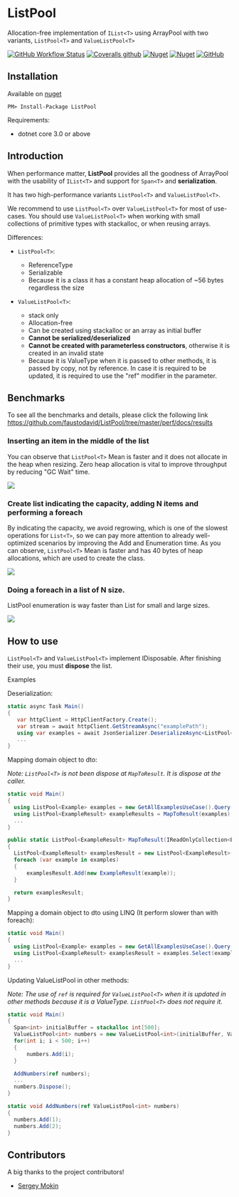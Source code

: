 # ListPool<T>

Allocation-free implementation of `IList<T>` using ArrayPool with two variants, `ListPool<T>` and `ValueListPool<T>`

[![GitHub Workflow Status](https://img.shields.io/github/workflow/status/faustodavid/ListPool/Build)](https://github.com/faustodavid/ListPool/actions)
[![Coveralls github](https://img.shields.io/coveralls/github/faustodavid/ListPool)](https://coveralls.io/github/faustodavid/ListPool)
[![Nuget](https://img.shields.io/nuget/v/ListPool)](https://www.nuget.org/packages/ListPool/)
[![Nuget](https://img.shields.io/nuget/dt/listpool)](https://www.nuget.org/packages/ListPool/)
[![GitHub](https://img.shields.io/github/license/faustodavid/ListPool)](https://github.com/faustodavid/ListPool/blob/master/LICENSE)


## Installation

Available on [nuget](https://www.nuget.org/packages/ListPool/)

	PM> Install-Package ListPool

Requirements:
* dotnet core 3.0 or above


## Introduction

When performance matter, **ListPool** provides all the goodness of ArrayPool with the usability of `IList<T>` and support for `Span<T>` and **serialization**.
    
It has two high-performance variants `ListPool<T>` and `ValueListPool<T>`.
    
We recommend to use `ListPool<T>` over `ValueListPool<T>` for most of use-cases. You should use `ValueListPool<T>` when working with small collections of primitive types with stackalloc, or when reusing arrays.    

Differences:

* `ListPool<T>`:
  * ReferenceType
  * Serializable
  * Because it is a class it has a constant heap allocation of ~56 bytes regardless the size

* `ValueListPool<T>`:
  * stack only
  * Allocation-free
  * Can be created using stackalloc or an array as initial buffer
  * **Cannot be serialized/deserialized**
  * **Cannot be created with parameterless constructors**, otherwise it is created in an invalid state
  * Because it is ValueType when it is passed to other methods, it is passed by copy, not by reference. In case it is required to be updated, it is required to use the "ref" modifier in the parameter.
    
    
 ## Benchmarks
To see all the benchmarks and details, please click the following link <a>https://github.com/faustodavid/ListPool/tree/master/perf/docs/results<a/>
    
### Inserting an item in the middle of the list

You can observe that `ListPool<T>` Mean is faster and it does not allocate in the heap when resizing. Zero heap allocation is vital to improve throughput by reducing "GC Wait" time.

<img src="https://github.com/faustodavid/ListPool/raw/master/perf/docs/results/graph/ListPoolInsertBenchmarks.JPG" />

### Create list indicating the capacity, adding N items and performing a foreach

By indicating the capacity, we avoid regrowing, which is one of the slowest operations for `List<T>`, so we can pay more attention to already well-optimized scenarios by improving the Add and Enumeration time. As you can observe, `ListPool<T>` Mean is faster and has 40 bytes of heap allocations, which are used to create the class.

<img src="https://raw.githubusercontent.com/faustodavid/ListPool/master/perf/docs/results/graph/CreateAndAddAndEnumerateAReferenceBenchmarks.JPG" />

### Doing a foreach in a list of N size.
ListPool enumeration is way faster than List for small and large sizes.

<img src="https://github.com/faustodavid/ListPool/raw/master/perf/docs/results/graph/ListPoolEnumerateBenchmarks.JPG" />


 ## How to use

 `ListPool<T>` and `ValueListPool<T>` implement IDisposable. After finishing their use, you must **dispose** the list.

 Examples

 Deserialization:

 ```csharp
static async Task Main()
{
    var httpClient = HttpClientFactory.Create();
    var stream = await httpClient.GetStreamAsync("examplePath");
    using var examples = await JsonSerializer.DeserializeAsync<ListPool<string>>(stream); 
    ...
}
 ```

 Mapping domain object to dto:

 *Note: `ListPool<T>` is not been dispose at `MapToResult`. It is dispose at the caller.*

  ```csharp
static void Main()
{
    using ListPool<Example> examples = new GetAllExamplesUseCase().Query();
    using ListPool<ExampleResult> exampleResults = MapToResult(examples); 
    ...
}

public static ListPool<ExampleResult> MapToResult(IReadOnlyCollection<Example> examples)
{
    ListPool<ExampleResult> examplesResult = new ListPool<ExampleResult>(examples.Count);
    foreach (var example in examples)
    {
        examplesResult.Add(new ExampleResult(example));
    }

    return examplesResult;
}
  ```

Mapping a domain object to dto using LINQ (It perform slower than with foreach):

  ```csharp
static void Main()
{
    using ListPool<Example> examples = new GetAllExamplesUseCase().Query();
    using ListPool<ExampleResult> examplesResult = examples.Select(example => new ExampleResult(example)).ToListPool();
    ...
}
  ```

Updating ValueListPool<T> in other methods:

*Note: The use of `ref` is required for `ValueListPool<T>` when it is updated in other methods because it is a ValueType. `ListPool<T>` does not require it.*

  ```csharp
static void Main()
{
    Span<int> initialBuffer = stackalloc int[500];
    ValueListPool<int> numbers = new ValueListPool<int>(initialBuffer, ValueListPool<int>.SourceType.UseAsInitialBuffer)
    for(int i; i < 500; i++)
    {
        numbers.Add(i);
    }

    AddNumbers(ref numbers);
    ...
    numbers.Dispose();
}

static void AddNumbers(ref ValueListPool<int> numbers)
{
    numbers.Add(1);
    numbers.Add(2);
}
  ```



## Contributors

A big thanks to the project contributors!

* [Sergey Mokin](https://github.com/SergeyMokin)
